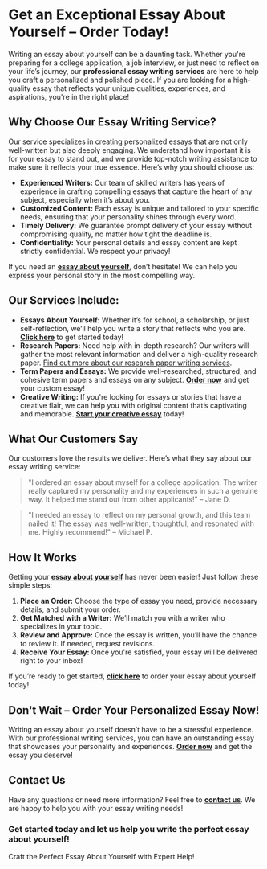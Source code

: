 <h1>Get an Exceptional Essay About Yourself – Order Today!</h1>

<p>Writing an essay about yourself can be a daunting task. Whether you're preparing for a college application, a job interview, or just need to reflect on your life’s journey, our <strong>professional essay writing services</strong> are here to help you craft a personalized and polished piece. If you are looking for a high-quality essay that reflects your unique qualities, experiences, and aspirations, you're in the right place!</p>

<h2>Why Choose Our Essay Writing Service?</h2>

<p>Our service specializes in creating personalized essays that are not only well-written but also deeply engaging. We understand how important it is for your essay to stand out, and we provide top-notch writing assistance to make sure it reflects your true essence. Here’s why you should choose us:</p>

<ul>
    <li><strong>Experienced Writers:</strong> Our team of skilled writers has years of experience in crafting compelling essays that capture the heart of any subject, especially when it’s about you.</li>
    <li><strong>Customized Content:</strong> Each essay is unique and tailored to your specific needs, ensuring that your personality shines through every word.</li>
    <li><strong>Timely Delivery:</strong> We guarantee prompt delivery of your essay without compromising quality, no matter how tight the deadline is.</li>
    <li><strong>Confidentiality:</strong> Your personal details and essay content are kept strictly confidential. We respect your privacy!</li>
</ul>

<p>If you need an <a href="https://tinyurl.com/topessay?keyword=an+essay+about+yourself" target="_blank"><strong>essay about yourself</strong></a>, don’t hesitate! We can help you express your personal story in the most compelling way.</p>

<h2>Our Services Include:</h2>

<ul>
    <li><strong>Essays About Yourself:</strong> Whether it’s for school, a scholarship, or just self-reflection, we’ll help you write a story that reflects who you are. <a href="https://tinyurl.com/topessay?keyword=an+essay+about+yourself" target="_blank"><strong>Click here</strong></a> to get started today!</li>
    <li><strong>Research Papers:</strong> Need help with in-depth research? Our writers will gather the most relevant information and deliver a high-quality research paper. <a href="https://tinyurl.com/topessay?keyword=an+essay+about+yourself" target="_blank">Find out more about our research paper writing services</a>.</li>
    <li><strong>Term Papers and Essays:</strong> We provide well-researched, structured, and cohesive term papers and essays on any subject. <a href="https://tinyurl.com/topessay?keyword=an+essay+about+yourself" target="_blank"><strong>Order now</strong></a> and get your custom essay!</li>
    <li><strong>Creative Writing:</strong> If you're looking for essays or stories that have a creative flair, we can help you with original content that’s captivating and memorable. <a href="https://tinyurl.com/topessay?keyword=an+essay+about+yourself" target="_blank"><strong>Start your creative essay</strong></a> today!</li>
</ul>

<h2>What Our Customers Say</h2>

<p>Our customers love the results we deliver. Here’s what they say about our essay writing service:</p>

<blockquote>
    <p>"I ordered an essay about myself for a college application. The writer really captured my personality and my experiences in such a genuine way. It helped me stand out from other applicants!" – Jane D.</p>
</blockquote>

<blockquote>
    <p>"I needed an essay to reflect on my personal growth, and this team nailed it! The essay was well-written, thoughtful, and resonated with me. Highly recommend!" – Michael P.</p>
</blockquote>

<h2>How It Works</h2>

<p>Getting your <a href="https://tinyurl.com/topessay?keyword=an+essay+about+yourself" target="_blank"><strong>essay about yourself</strong></a> has never been easier! Just follow these simple steps:</p>

<ol>
    <li><strong>Place an Order:</strong> Choose the type of essay you need, provide necessary details, and submit your order.</li>
    <li><strong>Get Matched with a Writer:</strong> We’ll match you with a writer who specializes in your topic.</li>
    <li><strong>Review and Approve:</strong> Once the essay is written, you’ll have the chance to review it. If needed, request revisions.</li>
    <li><strong>Receive Your Essay:</strong> Once you're satisfied, your essay will be delivered right to your inbox!</li>
</ol>

<p>If you’re ready to get started, <a href="https://tinyurl.com/topessay?keyword=an+essay+about+yourself" target="_blank"><strong>click here</strong></a> to order your essay about yourself today!</p>

<h2>Don't Wait – Order Your Personalized Essay Now!</h2>

<p>Writing an essay about yourself doesn’t have to be a stressful experience. With our professional writing services, you can have an outstanding essay that showcases your personality and experiences. <a href="https://tinyurl.com/topessay?keyword=an+essay+about+yourself" target="_blank"><strong>Order now</strong></a> and get the essay you deserve!</p>

<h2>Contact Us</h2>

<p>Have any questions or need more information? Feel free to <a href="https://tinyurl.com/topessay?keyword=an+essay+about+yourself" target="_blank"><strong>contact us</strong></a>. We are happy to help you with your essay writing needs!</p>

<h3>Get started today and let us help you write the perfect essay about yourself!</h3>
Craft the Perfect Essay About Yourself with Expert Help!

